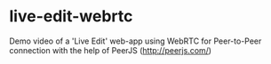 live-edit-webrtc
================

Demo video of a 'Live Edit' web-app using WebRTC for Peer-to-Peer connection with the help of PeerJS (http://peerjs.com/)
